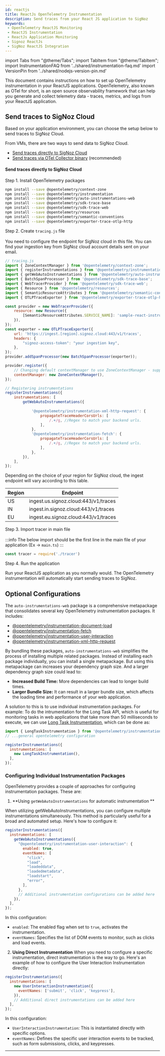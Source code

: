 ```yaml
---
id: reactjs
title: ReactJs OpenTelemetry Instrumentation
description: Send traces from your React JS application to SigNoz
keywords:
 - OpenTelemetry ReactJS Monitoring
 - ReactJS Instrumentation
 - ReactJs Application Monitoring
 - Signoz ReactJs
 - SigNoz ReactJS Integration
---
```


import Tabs from "@theme/Tabs";
import TabItem from "@theme/TabItem";
import InstrumentationFAQ from '../shared/instrumentation-faq.md'
import VersionPin from '../shared/nodejs-version-pin.md'


This document contains instructions on how to set up OpenTelemetry instrumentation in your ReactJS applications. OpenTelemetry, also known as OTel for short, is an open source observability framework that can help you generate and collect telemetry data - traces, metrics, and logs from your ReactJS application.

## Send traces to SigNoz Cloud

Based on your application environment, you can choose the setup below to send traces to SigNoz Cloud.

<Tabs>
<TabItem value="vm" label="VM" default>

From VMs, there are two ways to send data to SigNoz Cloud.

- [Send traces directly to SigNoz Cloud](#send-traces-directly-to-signoz-cloud)
- [Send traces via OTel Collector binary](#send-traces-via-otel-collector-binary) (recommended)

#### **Send traces directly to SigNoz Cloud**

Step 1. Install OpenTelemetry packages

```bash
npm install --save @opentelemetry/context-zone
npm install --save @opentelemetry/instrumentation
npm install --save @opentelemetry/auto-instrumentations-web
npm install --save @opentelemetry/sdk-trace-base
npm install --save @opentelemetry/sdk-trace-web
npm install --save @opentelemetry/resources
npm install --save @opentelemetry/semantic-conventions
npm install --save @opentelemetry/exporter-trace-otlp-http
```

Step 2. Create `tracing.js` file<br></br>
You need to configure the endpoint for SigNoz cloud in this file. You can find your ingestion key from SigNoz cloud account details sent on your email.

```js
// tracing.js
import { ZoneContextManager } from '@opentelemetry/context-zone';
import { registerInstrumentations } from '@opentelemetry/instrumentation';
import { getWebAutoInstrumentations } from '@opentelemetry/auto-instrumentations-web';
import { BatchSpanProcessor } from '@opentelemetry/sdk-trace-base';
import { WebTracerProvider } from '@opentelemetry/sdk-trace-web';
import { Resource } from '@opentelemetry/resources';
import { SemanticResourceAttributes } from '@opentelemetry/semantic-conventions';
import { OTLPTraceExporter } from '@opentelemetry/exporter-trace-otlp-http';

const provider = new WebTracerProvider({
    resource: new Resource({
        [SemanticResourceAttributes.SERVICE_NAME]: 'sample-react-instrumented-app',
    }),
});
const exporter = new OTLPTraceExporter({
    url: 'https://ingest.[region].signoz.cloud:443/v1/traces',
    headers: {
        "signoz-access-token": "your ingestion key",
    },
});
provider.addSpanProcessor(new BatchSpanProcessor(exporter));

provider.register({
    // Changing default contextManager to use ZoneContextManager - supports asynchronous operations so that traces are not broken
    contextManager: new ZoneContextManager(),
});

// Registering instrumentations
registerInstrumentations({
    instrumentations: [
        getWebAutoInstrumentations({
						
            '@opentelemetry/instrumentation-xml-http-request': {
                propagateTraceHeaderCorsUrls: [
                    /.+/g, //Regex to match your backend urls.
                ],
            },
            '@opentelemetry/instrumentation-fetch': {
                propagateTraceHeaderCorsUrls: [
                    /.+/g, //Regex to match your backend urls.
                ],
            },
        }),
    ],
});
```

Depending on the choice of your region for SigNoz cloud, the ingest endpoint will vary according to this table.

| Region | Endpoint |
| --- | --- |
| US |	ingest.us.signoz.cloud:443/v1/traces |
| IN |	ingest.in.signoz.cloud:443/v1/traces |
| EU | ingest.eu.signoz.cloud:443/v1/traces |

Step 3. Import tracer in main file<br></br>
:::info
The below import should be the first line in the main file of your application (Ex -> `main.ts`)
::: 
    
```jsx
const tracer = require('./tracer')
```

Step 4. Run the application

Run your ReactJS application as you normally would. The OpenTelemetry instrumentation will automatically start sending traces to SigNoz.

## Optional Configurations

The `auto-instrumentations-web` package is a comprehensive metapackage that consolidates several key OpenTelemetry instrumentation packages. It includes:

- [@opentelemetry/instrumentation-document-load](https://github.com/open-telemetry/opentelemetry-js-contrib/tree/main/plugins/web/opentelemetry-instrumentation-document-load)
- [@opentelemetry/instrumentation-fetch](https://github.com/open-telemetry/opentelemetry-js/tree/main/experimental/packages/opentelemetry-instrumentation-fetch)
- [@opentelemetry/instrumentation-user-interaction](https://github.com/open-telemetry/opentelemetry-js-contrib/tree/main/plugins/web/opentelemetry-instrumentation-user-interaction)
- [@opentelemetry/instrumentation-xml-http-request](https://github.com/open-telemetry/opentelemetry-js/tree/main/experimental/packages/opentelemetry-instrumentation-xml-http-request)

By bundling these packages, `auto-instrumentations-web` simplifies the process of installing multiple related packages. Instead of installing each package individually, you can install a single metapackage. But using this metapackage can increases your dependency graph size.
And a larger dependency graph size could lead to:

- **Increased Build Time:** More dependencies can lead to longer build times.
- **Larger Bundle Size:** It can result in a larger bundle size, which affects the loading time and performance of your web application.

A solution to this is to use individual instrumentation packages. For example: 
To do the intrumentation for the Long Task API, which is useful for monitoring tasks in web applications that take more than 50 milliseconds to execute, we can use [Long Task Instrumentation](https://github.com/open-telemetry/opentelemetry-js-contrib/tree/main/plugins/web/opentelemetry-instrumentation-long-task), which can be done as:

```js
import { LongTaskInstrumentation } from '@opentelemetry/instrumentation-long-task';
// ...general opentelemetry configuration

registerInstrumentations({
  instrumentations: [
    new LongTaskInstrumentation(),
  ],
});
```

### Configuring Individual Instrumentation Packages

OpenTelemetry provides a couple of approaches for configuring instrumentation packages. These are:
1. **Using `getWebAutoInstrumentations`  for automatic instrumentation **

When utilizing getWebAutoInstrumentations, you can configure multiple instrumentations simultaneously. This method is particularly useful for a broad and automated setup. Here's how to configure it:

```js
registerInstrumentations({
  instrumentations: [
    getWebAutoInstrumentations({
      "@opentelemetry/instrumentation-user-interaction": {
        enabled: true,
        eventNames: [
          "click",
          "load",
          "loadeddata",
          "loadedmetadata",
          "loadstart",
          "error",
        ],
      },
      // Additional instrumentation configurations can be added here
    }),
  ],
});
```
In this configuration:
- `enabled`: The enabled flag when set to `true`, activates the instrumentation.
- `eventNames`: Specifies the list of DOM events to monitor, such as clicks and load events.

2. **Using Direct Instrumentation**
When you need to configure a specific instrumentation, direct instrumentation is the way to go. Here's an example of how to configure the User Interaction Instrumentation directly:
```js
registerInstrumentations({
  instrumentations: [
    new UserInteractionInstrumentation({
      eventNames: ['submit', 'click', 'keypress'],
    }),
    // Additional direct instrumentations can be added here
  ],
});
```
In this configuration:

- `UserInteractionInstrumentation`: This is instantiated directly with specific options.
- `eventNames`: Defines the specific user interaction events to be tracked, such as form submissions, clicks, and keypresses.


---
</TabItem>

</Tabs>